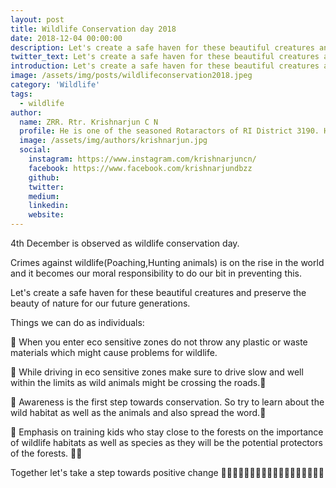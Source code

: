```yaml
---
layout: post
title: Wildlife Conservation day 2018
date: 2018-12-04 00:00:00
description: Let's create a safe haven for these beautiful creatures and preserve the beauty of nature for our future generations.
twitter_text: Let's create a safe haven for these beautiful creatures and preserve the beauty of nature for our future generations.
introduction: Let's create a safe haven for these beautiful creatures and preserve the beauty of nature for our future generations.
image: /assets/img/posts/wildlifeconservation2018.jpeg
category: 'Wildlife'
tags:
  - wildlife
author:
  name: ZRR. Rtr. Krishnarjun C N
  profile: He is one of the seasoned Rotaractors of RI District 3190. He hails from Rotaract Club of Bangalore Sheshadripuram. He is an internationally certified table tennis coach and holds a lifetime achievement award for the sport at the state level. 
  image: /assets/img/authors/krishnarjun.jpg
  social:
    instagram: https://www.instagram.com/krishnarjuncn/
    facebook: https://www.facebook.com/krishnarjundbzz
    github: 
    twitter: 
    medium: 
    linkedin: 
    website:
---
```

4th December is observed as wildlife conservation day. 

Crimes against wildlife(Poaching,Hunting animals) is on the rise in the world and it becomes our moral responsibility to do our bit in preventing this.

Let's create a safe haven for these beautiful creatures and preserve the beauty of nature for our future generations.

Things we can do as individuals:

🐯 When you enter eco sensitive zones do not throw any plastic or waste materials which might cause problems for wildlife.

🦁 While driving in eco sensitive zones make sure to drive slow and well within the limits as wild animals might be crossing the roads.👀

🐻 Awareness is the first step towards conservation. So try to learn about the wild habitat as well as the animals and also spread the word.🎤

🦏 Emphasis on training kids who stay close to the forests on the importance of wildlife habitats as well as species as they will be the potential protectors of the forests. 🐅🐆

Together let's take a step towards positive change 
🐘🙏🏼🙏🏼🙏🏼🙏🏼🙏🏼🙏🏼🙏🏼🙏🏼🐘